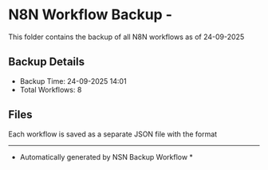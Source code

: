 # N8N Workflow Backup - 
This folder contains the backup of all N8N workflows as of 24-09-2025

## Backup Details
- Backup Time: 24-09-2025 14:01
- Total Workflows: 8

## Files
Each workflow is saved as a separate JSON file with the format

-----------
* Automatically generated by NSN Backup Workflow *